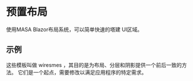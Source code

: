# 预置布局

使用MASA Blazor布局系统，可以简单快速的塔建 UI区域。

## 示例

这些模板叫做 wiresmes ，其目的是为布局、分层和阴影提供一个前后一致的方法。 它们是一个起点，需要修改以满足应用程序的特定需求。

<wireframe-examples></wireframe-examples>

<app-alerts type="info" 
            content=" 如果您正在寻找有关这些模板结构的附加信息，请参阅 [Application page](/components/application/)。">
</app-alerts>